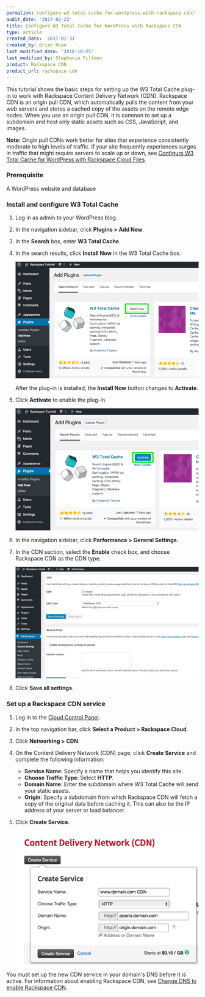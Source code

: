 ```yaml
---
permalink: configure-w3-total-cache-for-wordpress-with-rackspace-cdn/
audit_date: '2017-02-23'
title: Configure W3 Total Cache for WordPress with Rackspace CDN
type: article
created_date: '2017-01-31'
created_by: Brian Huan
last_modified_date: '2018-10-25'
last_modified_by: Stephanie Fillmon
product: Rackspace CDN
product_url: rackspace-cdn
---
```


This tutorial shows the basic steps for setting up the W3 Total Cache plug-in to work with Rackspace Content Delivery Network (CDN). Rackspace CDN is an origin pull CDN, which automatically pulls the content from your web servers and stores a cached copy of the assets on the remote edge nodes. When you use an origin pull CDN, it is common to set up a subdomain and host only static assets such as CSS, JavaScript, and images.

**Note:** Origin pull CDNs work better for sites that experience consistently moderate to high levels of traffic. If your site frequently experiences surges in traffic that might require servers to scale up or down, see [Configure W3 Total Cache for WordPress with Rackspace Cloud Files](/support/how-to/configure-w3-total-cache-for-wordpress-with-rackspace-cloud-files-cdn).

### Prerequisite

A WordPress website and database

### Install and configure W3 Total Cache

1. Log in as admin to your WordPress blog.

2. In the navigation sidebar, click **Plugins > Add New**.

3. In the **Search** box, enter **W3 Total Cache**.

4. In the search results, click **Install Now** in the W3 Total Cache box.

   ![click install now in the w3 total cache search result box](configure-w3-Search-W3-Total-Cache.png)

   After the plug-in is installed, the **Install Now** button changes to **Activate**.

5. Click **Activate** to enable the plug-in.

   ![click activate in the w3 total cache search result box](configure-w3-Activate-W3-Total-Cache.png)

6. In the navigation sidebar, click **Performance > General Settings**.

7. In the CDN section, select the **Enable** check box, and choose Rackspace CDN as the CDN type.

   ![select the enable check box and choose rackspace cdn as the cdn type. click save all settings](configure-w3-Select-Rackspace-CDN.png)

8. Click **Save all settings**.

### Set up a Rackspace CDN service

1. Log in to the [Cloud Control Panel](https://login.rackspace.com).
2. In the top navigation bar, click **Select a Product > Rackspace Cloud**.
3. Click **Networking > CDN**.
4. On the Content Delivery Network (CDN) page, click **Create Service** and complete the following information:

   - **Service Name**: Specify a name that helps you identify this site.
   - **Choose Traffic Type**: Select **HTTP**.
   - **Domain Name**: Enter the subdomain where W3 Total Cache will send your static assets.
   - **Origin**: Specify a subdomain from which Rackspace CDN will fetch a copy of the original data before caching it. This can also be the IP address of your server or load balancer.

5. Click **Create Service**.

   ![fill in the information to create a new service](configure-w3-mycloud-Setup-Origin-CDN.png)

You must set up the new CDN service in your domain's DNS before it is active. For information about enabling Rackspace CDN, see [Change DNS to enable Rackspace CDN](/support/how-to/change-dns-to-enable-rackspace-cdn).
